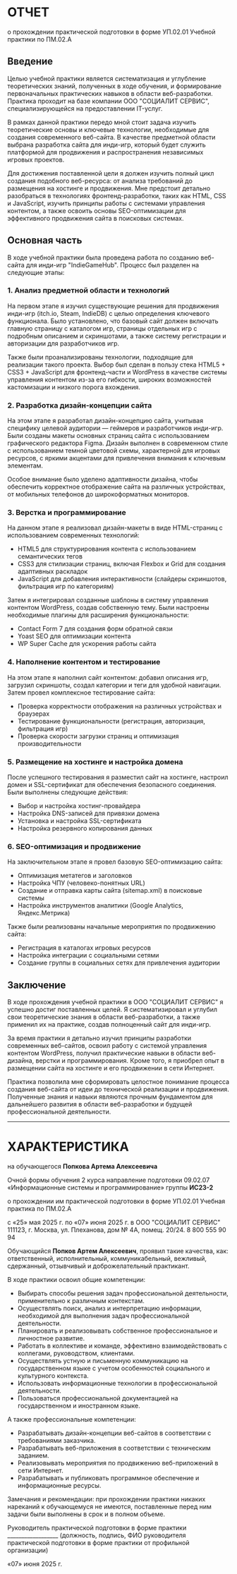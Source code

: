 # ОТЧЕТ
о прохождении практической подготовки в форме
УП.02.01 Учебной практики по ПМ.02.А

## Введение

Целью учебной практики является систематизация и углубление теоретических знаний, полученных в ходе обучения, и формирование первоначальных практических навыков в области веб-разработки. Практика проходит на базе компании ООО "СОЦИАЛИТ СЕРВИС", специализирующейся на предоставлении IT-услуг.

В рамках данной практики передо мной стоит задача изучить теоретические основы и ключевые технологии, необходимые для создания современного веб-сайта. В качестве предметной области выбрана разработка сайта для инди-игр, который будет служить платформой для продвижения и распространения независимых игровых проектов.

Для достижения поставленной цели я должен изучить полный цикл создания подобного веб-ресурса: от анализа требований до размещения на хостинге и продвижения. Мне предстоит детально разобраться в технологиях фронтенд-разработки, таких как HTML, CSS и JavaScript, изучить принципы работы с системами управления контентом, а также освоить основы SEO-оптимизации для эффективного продвижения сайта в поисковых системах.

## Основная часть

В ходе учебной практики была проведена работа по созданию веб-сайта для инди-игр "IndieGameHub". Процесс был разделен на следующие этапы:

### 1. Анализ предметной области и технологий

На первом этапе я изучил существующие решения для продвижения инди-игр (itch.io, Steam, IndieDB) с целью определения ключевого функционала. Было установлено, что базовый сайт должен включать главную страницу с каталогом игр, страницы отдельных игр с подробным описанием и скриншотами, а также систему регистрации и авторизации для разработчиков игр. 

Также были проанализированы технологии, подходящие для реализации такого проекта. Выбор был сделан в пользу стека HTML5 + CSS3 + JavaScript для фронтенд-части и WordPress в качестве системы управления контентом из-за его гибкости, широких возможностей кастомизации и низкого порога вхождения.

### 2. Разработка дизайн-концепции сайта

На этом этапе я разработал дизайн-концепцию сайта, учитывая специфику целевой аудитории — геймеров и разработчиков инди-игр. Были созданы макеты основных страниц сайта с использованием графического редактора Figma. Дизайн выполнен в современном стиле с использованием темной цветовой схемы, характерной для игровых ресурсов, с яркими акцентами для привлечения внимания к ключевым элементам.

Особое внимание было уделено адаптивности дизайна, чтобы обеспечить корректное отображение сайта на различных устройствах, от мобильных телефонов до широкоформатных мониторов.

### 3. Верстка и программирование

На данном этапе я реализовал дизайн-макеты в виде HTML-страниц с использованием современных технологий:
- HTML5 для структурирования контента с использованием семантических тегов
- CSS3 для стилизации страниц, включая Flexbox и Grid для создания адаптивных раскладок
- JavaScript для добавления интерактивности (слайдеры скриншотов, фильтрация игр по категориям)

Затем я интегрировал созданные шаблоны в систему управления контентом WordPress, создав собственную тему. Были настроены необходимые плагины для расширения функциональности:
- Contact Form 7 для создания форм обратной связи
- Yoast SEO для оптимизации контента
- WP Super Cache для ускорения работы сайта

### 4. Наполнение контентом и тестирование

На этом этапе я наполнил сайт контентом: добавил описания игр, загрузил скриншоты, создал категории и теги для удобной навигации. Затем провел комплексное тестирование сайта:
- Проверка корректности отображения на различных устройствах и браузерах
- Тестирование функциональности (регистрация, авторизация, фильтрация игр)
- Проверка скорости загрузки страниц и оптимизация производительности

### 5. Размещение на хостинге и настройка домена

После успешного тестирования я разместил сайт на хостинге, настроил домен и SSL-сертификат для обеспечения безопасного соединения. Были выполнены следующие действия:
- Выбор и настройка хостинг-провайдера
- Настройка DNS-записей для привязки домена
- Установка и настройка SSL-сертификата
- Настройка резервного копирования данных

### 6. SEO-оптимизация и продвижение

На заключительном этапе я провел базовую SEO-оптимизацию сайта:
- Оптимизация метатегов и заголовков
- Настройка ЧПУ (человеко-понятных URL)
- Создание и отправка карты сайта (sitemap.xml) в поисковые системы
- Настройка инструментов аналитики (Google Analytics, Яндекс.Метрика)

Также были реализованы начальные мероприятия по продвижению сайта:
- Регистрация в каталогах игровых ресурсов
- Настройка интеграции с социальными сетями
- Создание группы в социальных сетях для привлечения аудитории

## Заключение

В ходе прохождения учебной практики в ООО "СОЦИАЛИТ СЕРВИС" я успешно достиг поставленных целей. Я систематизировал и углубил свои теоретические знания в области веб-разработки, а также применил их на практике, создав полноценный сайт для инди-игр.

За время практики я детально изучил принципы разработки современных веб-сайтов, освоил работу с системой управления контентом WordPress, получил практические навыки в области веб-дизайна, верстки и программирования. Кроме того, я приобрел опыт в размещении сайта на хостинге и его продвижении в сети Интернет.

Практика позволила мне сформировать целостное понимание процесса создания веб-сайта от идеи до технической реализации и продвижения. Полученные знания и навыки являются прочным фундаментом для дальнейшего развития в области веб-разработки и будущей профессиональной деятельности.

---

# ХАРАКТЕРИСТИКА

на обучающегося **Попкова Артема Алексеевича**

Очной формы обучения 2 курса направление подготовки 09.02.07 «Информационные системы и программирование» группы **ИС23-2**

о прохождении им практической подготовки в форме УП.02.01 Учебная практика по ПМ.02.А

с «25» мая 2025 г. по «07» июня 2025 г. в ООО "СОЦИАЛИТ СЕРВИС" 111123, г. Москва, ул. Плеханова, дом № 4А, помещ. 20/24. 8 800 555 90 94

Обучающийся **Попков Артем Алексеевич**, проявил такие качества, как: ответственный, исполнительный, коммуникабельный, вежливый, сдержанный, отзывчивый и доброжелательный практикант.

В ходе практики освоил общие компетенции:
- Выбирать способы решения задач профессиональной деятельности, применительно к различным контекстам.
- Осуществлять поиск, анализ и интерпретацию информации, необходимой для выполнения задач профессиональной деятельности.
- Планировать и реализовывать собственное профессиональное и личностное развитие.
- Работать в коллективе и команде, эффективно взаимодействовать с коллегами, руководством, клиентами.
- Осуществлять устную и письменную коммуникацию на государственном языке с учетом особенностей социального и культурного контекста.
- Использовать информационные технологии в профессиональной деятельности.
- Пользоваться профессиональной документацией на государственном и иностранном языке.

А также профессиональные компетенции:
- Разрабатывать дизайн-концепции веб-сайтов в соответствии с требованиями заказчика.
- Разрабатывать веб-приложения в соответствии с техническим заданием.
- Реализовывать мероприятия по продвижению веб-приложений в сети Интернет.
- Разрабатывать и публиковать программное обеспечение и информационные ресурсы.

Замечания и рекомендации: при прохождении практики никаких нареканий к обучающемуся не имеются, поставленные перед ним задачи были выполнены в срок и в полном объеме.

Руководитель практической подготовки в форме практики __________________
(должность, подпись, ФИО руководителя практической подготовки в форме практики от профильной организации)

«07» июня 2025 г. 